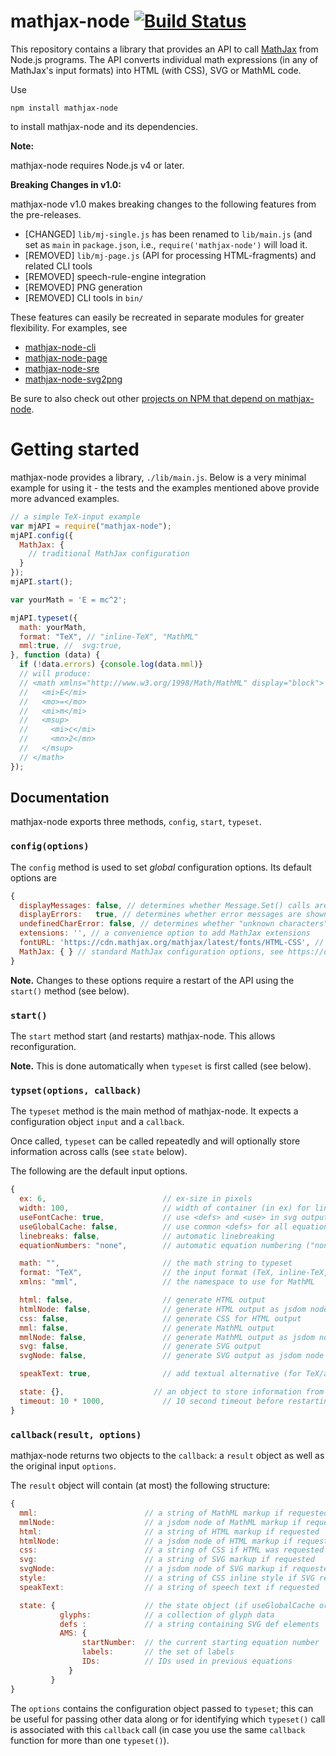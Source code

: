 # mathjax-node [![Build Status](https://travis-ci.org/mathjax/MathJax-node.svg?branch=develop)](https://travis-ci.org/mathjax/MathJax-node)

This repository contains a library that provides an API to call [MathJax](https://github.com/mathjax/mathjax) from Node.js programs. The API converts individual math expressions (in any of MathJax's input formats) into HTML (with CSS), SVG or MathML code.

Use

```
npm install mathjax-node
```

to install mathjax-node and its dependencies.

**Note:**

mathjax-node requires Node.js v4 or later.

**Breaking Changes in v1.0:**


mathjax-node v1.0 makes breaking changes to the following features from the pre-releases.

- [CHANGED] `lib/mj-single.js` has been renamed to `lib/main.js` (and set as `main` in `package.json`, i.e., `require('mathjax-node')` will load it.
- [REMOVED] `lib/mj-page.js` (API for processing HTML-fragments) and related CLI tools
- [REMOVED] speech-rule-engine integration
- [REMOVED] PNG generation
- [REMOVED] CLI tools in `bin/`

These features can easily be recreated in separate modules for greater flexibility. For examples, see

- [mathjax-node-cli](https://github.com/mathjax/mathjax-node-cli/)
- [mathjax-node-page](https://github.com/pkra/mathjax-node-page/)
- [mathjax-node-sre](https://github.com/pkra/mathjax-node-sre)
- [mathjax-node-svg2png](https://github.com/pkra/mathjax-node-svg2png)

Be sure to also check out other [projects on NPM that depend on mathjax-node](https://www.npmjs.com/browse/depended/mathjax-node).

# Getting started

mathjax-node provides a library, `./lib/main.js`. Below is a very minimal example for using it - the tests and the examples mentioned above provide more advanced examples.

```javascript
// a simple TeX-input example
var mjAPI = require("mathjax-node");
mjAPI.config({
  MathJax: {
    // traditional MathJax configuration
  }
});
mjAPI.start();

var yourMath = 'E = mc^2';

mjAPI.typeset({
  math: yourMath,
  format: "TeX", // "inline-TeX", "MathML"
  mml:true, //  svg:true,
}, function (data) {
  if (!data.errors) {console.log(data.mml)}
  // will produce:
  // <math xmlns="http://www.w3.org/1998/Math/MathML" display="block">
  //   <mi>E</mi>
  //   <mo>=</mo>
  //   <mi>m</mi>
  //   <msup>
  //     <mi>c</mi>
  //     <mn>2</mn>
  //   </msup>
  // </math>
});
```

## Documentation

mathjax-node exports three methods, `config`, `start`, `typeset`.

### `config(options)`

The `config` method is used to set _global_ configuration options. Its default options are

```javascript
{
  displayMessages: false, // determines whether Message.Set() calls are logged
  displayErrors:   true, // determines whether error messages are shown on the console
  undefinedCharError: false, // determines whether "unknown characters" (i.e., no glyph in the configured fonts) are saved in the error array
  extensions: '', // a convenience option to add MathJax extensions
  fontURL: 'https://cdn.mathjax.org/mathjax/latest/fonts/HTML-CSS', // for webfont urls in the CSS for HTML output
  MathJax: { } // standard MathJax configuration options, see https://docs.mathjax.org for more detail.
}
```

**Note.** Changes to these options require a restart of the API using the `start()` method (see below).

### `start()`

The `start` method start (and restarts) mathjax-node. This allows reconfiguration.

**Note.** This is done automatically when `typeset` is first called (see below).

### `typset(options, callback)`

The `typeset` method is the main method of mathjax-node. It expects a configuration object `input` and a `callback`.

Once called, `typeset` can be called repeatedly and will optionally store information across calls (see `state` below).

The following are the default input options.

```javascript
{
  ex: 6,                          // ex-size in pixels
  width: 100,                     // width of container (in ex) for linebreaking and tags
  useFontCache: true,             // use <defs> and <use> in svg output?
  useGlobalCache: false,          // use common <defs> for all equations?
  linebreaks: false,              // automatic linebreaking
  equationNumbers: "none",        // automatic equation numbering ("none", "AMS" or "all")

  math: "",                       // the math string to typeset
  format: "TeX",                  // the input format (TeX, inline-TeX, AsciiMath, or MathML)
  xmlns: "mml",                   // the namespace to use for MathML

  html: false,                    // generate HTML output
  htmlNode: false,                // generate HTML output as jsdom node
  css: false,                     // generate CSS for HTML output
  mml: false,                     // generate MathML output
  mmlNode: false,                 // generate MathML output as jsdom node
  svg: false,                     // generate SVG output
  svgNode: false,                 // generate SVG output as jsdom node

  speakText: true,                // add textual alternative (for TeX/asciimath the input string, for MathML a dummy string)

  state: {},                    // an object to store information from multiple calls (e.g., <defs> if useGlobalCache, counter for equation numbering if equationNumbers ar )
  timeout: 10 * 1000,             // 10 second timeout before restarting MathJax
}
```

### `callback(result, options)`

mathjax-node returns two objects to the `callback`: a `result` object as well as the original input `options`.

The `result` object will contain (at most) the following structure:

```javascript
{
  mml:                        // a string of MathML markup if requested
  mmlNode:                    // a jsdom node of MathML markup if requested
  html:                       // a string of HTML markup if requested
  htmlNode:                   // a jsdom node of HTML markup if requested
  css:                        // a string of CSS if HTML was requested
  svg:                        // a string of SVG markup if requested
  svgNode:                    // a jsdom node of SVG markup if requested
  style:                      // a string of CSS inline style if SVG requested
  speakText:                  // a string of speech text if requested

  state: {                    // the state object (if useGlobalCache or equationNumbers is set)
           glyphs:            // a collection of glyph data
           defs :             // a string containing SVG def elements
           AMS: {
                startNumber:  // the current starting equation number
                labels:       // the set of labels
                IDs:          // IDs used in previous equations
             }
         }
}
```

The `options` contains the configuration object passed to `typeset`; this can be useful for passing other data along or for identifying which `typeset()` call is associated with this `callback` call (in case you use the same `callback` function for more than one `typeset()`).
